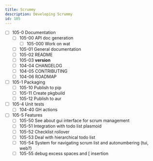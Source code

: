 ```yaml
---
title: Scrummy
description: Developing Scrummy
id: 105
---
```



- [ ] 105-0 Documentation
  - [ ] 105-00 API doc generation
    - [ ] 105-000 Work on wat
  - [ ] 105-01 General documentation
  - [ ] 105-02 README
  - [ ] 105-03 __version__
  - [ ] 104-04 CHANGELOG
  - [ ] 104-05 CONTRIBUTING
  - [ ] 104-06 ROADMAP
- [ ] 105-1 Packaging
  - [ ] 105-10 Publish to pip
  - [ ] 105-11 Create pkgbuild
  - [ ] 105-12 Publish to aur
- [ ] 105-4 Unit tests
  - [ ] 104-40 GH actions
- [ ] 105-5 Features
  - [ ] 105-50 See about gui interface for scrum management
  - [ ] 105-51 Integration with todo list plasmoid
  - [ ] 105-52 Checklist rollover
  - [ ] 105-53 Deal with hierarchical todo list
  - [ ] 105-54 System for navigating scrum list and autonumbering (tui, web?)
  - [ ] 105-55 debug excess spaces and [ insertion